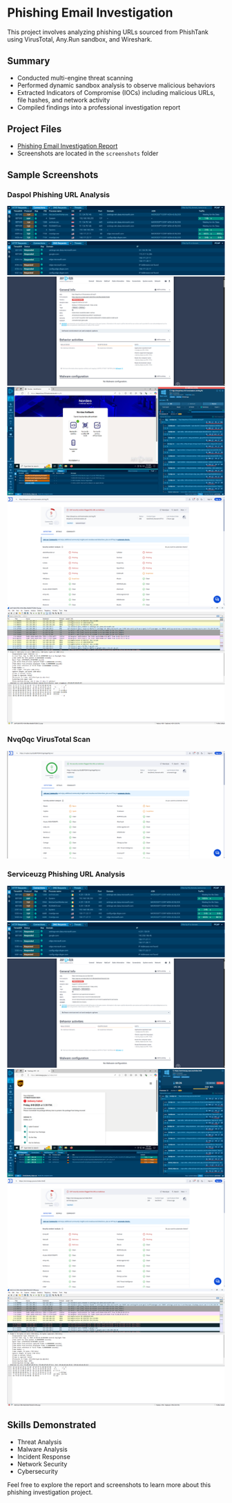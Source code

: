 # Phishing Email Investigation

This project involves analyzing phishing URLs sourced from PhishTank using VirusTotal, Any.Run sandbox, and Wireshark.

## Summary
- Conducted multi-engine threat scanning  
- Performed dynamic sandbox analysis to observe malicious behaviors  
- Extracted Indicators of Compromise (IOCs) including malicious URLs, file hashes, and network activity  
- Compiled findings into a professional investigation report  

## Project Files
- [Phishing Email Investigation Report](Phishing_Email_Investigation_Report.pdf)  
- Screenshots are located in the `screenshots` folder  

## Sample Screenshots

### Daspol Phishing URL Analysis
![Daspol Connections](screenshots/Daspol_Connections.png)  
![Daspol DNS Requests](screenshots/Daspol_DNS_Requests.png)  
![Daspol Dynamic Analysis](screenshots/Daspol_Dynamic_Analysis.png)  
![Daspol Overview](screenshots/Daspol_Overview.png)  
![Daspol VirusTotal Scan Results](screenshots/Daspol_VirusTotal_Scan_Results.png)  
![Daspol Wireshark DNS Request Capture](screenshots/Daspol_Wireshark_DNS_Request_Capture.png)  

### Nvq0qc VirusTotal Scan
![Nvq0qc VirusTotal Scan Results](screenshots/Nvq0qc_VirusTotal_Scan_Results.png)  

### Serviceuzg Phishing URL Analysis
![Serviceuzg Connections](screenshots/Serviceuzg_Connections.png)  
![Serviceuzg DNS Requests](screenshots/Serviceuzg_DNS_Requests.png)  
![Serviceuzg Dynamic Analysis](screenshots/Serviceuzg_Dynamic_Analysis.png)  
![Serviceuzg Overview](screenshots/Serviceuzg_Overview.png)  
![Serviceuzg VirusTotal Scan Results](screenshots/Serviceuzg_VirusTotal_Scan_Results.png)  
![Serviceuzg Wireshark DNS Request Capture](screenshots/Serviceuzg_Wireshark_DNS_Request_Capture.png)  

## Skills Demonstrated
- Threat Analysis  
- Malware Analysis  
- Incident Response  
- Network Security  
- Cybersecurity  

Feel free to explore the report and screenshots to learn more about this phishing investigation project.
